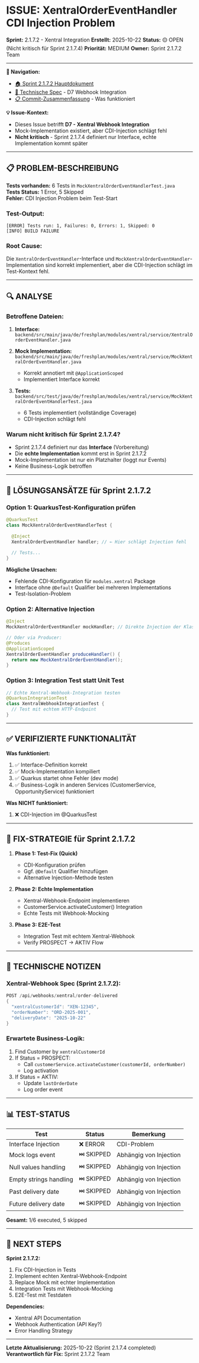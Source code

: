 # ISSUE: XentralOrderEventHandler CDI Injection Problem

**Sprint:** 2.1.7.2 - Xentral Integration
**Erstellt:** 2025-10-22
**Status:** 🟡 OPEN (Nicht kritisch für Sprint 2.1.7.4)
**Priorität:** MEDIUM
**Owner:** Sprint 2.1.7.2 Team

---

**📍 Navigation:**
- [🏠 Sprint 2.1.7.2 Hauptdokument](../../TRIGGER_SPRINT_2_1_7_2.md)
- [🔧 Technische Spec](./SPEC_SPRINT_2_1_7_2_TECHNICAL.md) - D7 Webhook Integration
- [📋 Commit-Zusammenfassung](./sprint-2.1.7.2-COMMIT-SUMMARY.md) - Was funktioniert

**💡 Issue-Kontext:**
- Dieses Issue betrifft **D7 - Xentral Webhook Integration**
- Mock-Implementation existiert, aber CDI-Injection schlägt fehl
- **Nicht kritisch** - Sprint 2.1.7.4 definiert nur Interface, echte Implementation kommt später

---

## 📋 PROBLEM-BESCHREIBUNG

**Tests vorhanden:** 6 Tests in `MockXentralOrderEventHandlerTest.java`  
**Tests Status:** 1 Error, 5 Skipped  
**Fehler:** CDI Injection Problem beim Test-Start

### Test-Output:
```
[ERROR] Tests run: 1, Failures: 0, Errors: 1, Skipped: 0
[INFO] BUILD FAILURE
```

### Root Cause:
Die `XentralOrderEventHandler`-Interface und `MockXentralOrderEventHandler`-Implementation sind korrekt implementiert, aber die CDI-Injection schlägt im Test-Kontext fehl.

---

## 🔍 ANALYSE

### Betroffene Dateien:
1. **Interface:**  
   `backend/src/main/java/de/freshplan/modules/xentral/service/XentralOrderEventHandler.java`

2. **Mock Implementation:**  
   `backend/src/main/java/de/freshplan/modules/xentral/service/MockXentralOrderEventHandler.java`
   - Korrekt annotiert mit `@ApplicationScoped`
   - Implementiert Interface korrekt

3. **Tests:**  
   `backend/src/test/java/de/freshplan/modules/xentral/service/MockXentralOrderEventHandlerTest.java`
   - 6 Tests implementiert (vollständige Coverage)
   - CDI-Injection schlägt fehl

### Warum nicht kritisch für Sprint 2.1.7.4?
- Sprint 2.1.7.4 definiert nur das **Interface** (Vorbereitung)
- Die **echte Implementation** kommt erst in Sprint 2.1.7.2
- Mock-Implementation ist nur ein Platzhalter (loggt nur Events)
- Keine Business-Logik betroffen

---

## 🎯 LÖSUNGSANSÄTZE für Sprint 2.1.7.2

### Option 1: QuarkusTest-Konfiguration prüfen
```java
@QuarkusTest
class MockXentralOrderEventHandlerTest {
  
  @Inject
  XentralOrderEventHandler handler; // ← Hier schlägt Injection fehl
  
  // Tests...
}
```

**Mögliche Ursachen:**
- Fehlende CDI-Konfiguration für `modules.xentral` Package
- Interface ohne `@Default` Qualifier bei mehreren Implementations
- Test-Isolation-Problem

### Option 2: Alternative Injection
```java
@Inject
MockXentralOrderEventHandler mockHandler; // Direkte Injection der Klasse

// Oder via Producer:
@Produces
@ApplicationScoped
XentralOrderEventHandler produceHandler() {
  return new MockXentralOrderEventHandler();
}
```

### Option 3: Integration Test statt Unit Test
```java
// Echte Xentral-Webhook-Integration testen
@QuarkusIntegrationTest
class XentralWebhookIntegrationTest {
  // Test mit echtem HTTP-Endpoint
}
```

---

## ✅ VERIFIZIERTE FUNKTIONALITÄT

**Was funktioniert:**
1. ✅ Interface-Definition korrekt
2. ✅ Mock-Implementation kompiliert
3. ✅ Quarkus startet ohne Fehler (dev mode)
4. ✅ Business-Logik in anderen Services (CustomerService, OpportunityService) funktioniert

**Was NICHT funktioniert:**
1. ❌ CDI-Injection im @QuarkusTest

---

## 🔧 FIX-STRATEGIE für Sprint 2.1.7.2

1. **Phase 1: Test-Fix (Quick)**
   - CDI-Konfiguration prüfen
   - Ggf. `@Default` Qualifier hinzufügen
   - Alternative Injection-Methode testen

2. **Phase 2: Echte Implementation**
   - Xentral-Webhook-Endpoint implementieren
   - CustomerService.activateCustomer() Integration
   - Echte Tests mit Webhook-Mocking

3. **Phase 3: E2E-Test**
   - Integration Test mit echtem Xentral-Webhook
   - Verify PROSPECT → AKTIV Flow

---

## 📝 TECHNISCHE NOTIZEN

### Xentral-Webhook Spec (Sprint 2.1.7.2):
```java
POST /api/webhooks/xentral/order-delivered
{
  "xentralCustomerId": "XEN-12345",
  "orderNumber": "ORD-2025-001",
  "deliveryDate": "2025-10-22"
}
```

### Erwartete Business-Logik:
1. Find Customer by `xentralCustomerId`
2. If Status = PROSPECT:
   - Call `customerService.activateCustomer(customerId, orderNumber)`
   - Log activation
3. If Status = AKTIV:
   - Update `lastOrderDate`
   - Log order event

---

## 📊 TEST-STATUS

| Test | Status | Bemerkung |
|------|--------|-----------|
| Interface Injection | ❌ ERROR | CDI-Problem |
| Mock logs event | ⏭️ SKIPPED | Abhängig von Injection |
| Null values handling | ⏭️ SKIPPED | Abhängig von Injection |
| Empty strings handling | ⏭️ SKIPPED | Abhängig von Injection |
| Past delivery date | ⏭️ SKIPPED | Abhängig von Injection |
| Future delivery date | ⏭️ SKIPPED | Abhängig von Injection |

**Gesamt:** 1/6 executed, 5 skipped

---

## 🚀 NEXT STEPS

**Sprint 2.1.7.2:**
1. Fix CDI-Injection in Tests
2. Implement echten Xentral-Webhook-Endpoint
3. Replace Mock mit echter Implementation
4. Integration Tests mit Webhook-Mocking
5. E2E-Test mit Testdaten

**Dependencies:**
- Xentral API Documentation
- Webhook Authentication (API Key?)
- Error Handling Strategy

---

**Letzte Aktualisierung:** 2025-10-22 (Sprint 2.1.7.4 completed)  
**Verantwortlich für Fix:** Sprint 2.1.7.2 Team
